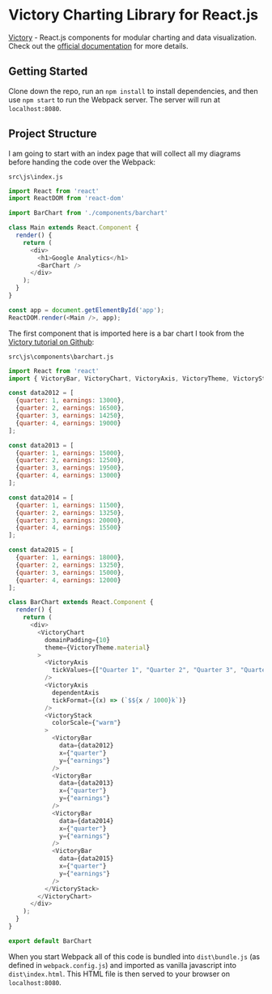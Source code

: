 # Victory Charting Library for React.js

[Victory](https://formidable.com/open-source/victory/) - React.js components for modular charting and data visualization. Check out the [official documentation](https://formidable.com/open-source/victory/docs/) for more details.


## Getting Started

Clone down the repo, run an `npm install` to install dependencies, and then use `npm start` to run the Webpack server. The server will run at `localhost:8080`.


## Project Structure

I am going to start with an index page that will collect all my diagrams before handing the code over the Webpack:



`src\js\index.js`

```js
import React from 'react'
import ReactDOM from 'react-dom'

import BarChart from './components/barchart'

class Main extends React.Component {
  render() {
    return (
      <div>
        <h1>Google Analytics</h1>
        <BarChart />
      </div>
    );
  }
}

const app = document.getElementById('app');
ReactDOM.render(<Main />, app);
```


The first component that is imported here is a bar chart I took from the [Victory tutorial on Github](https://github.com/FormidableLabs/victory-tutorial):


`src\js\components\barchart.js`

```js
import React from 'react'
import { VictoryBar, VictoryChart, VictoryAxis, VictoryTheme, VictoryStack } from 'victory'

const data2012 = [
  {quarter: 1, earnings: 13000},
  {quarter: 2, earnings: 16500},
  {quarter: 3, earnings: 14250},
  {quarter: 4, earnings: 19000}
];

const data2013 = [
  {quarter: 1, earnings: 15000},
  {quarter: 2, earnings: 12500},
  {quarter: 3, earnings: 19500},
  {quarter: 4, earnings: 13000}
];

const data2014 = [
  {quarter: 1, earnings: 11500},
  {quarter: 2, earnings: 13250},
  {quarter: 3, earnings: 20000},
  {quarter: 4, earnings: 15500}
];

const data2015 = [
  {quarter: 1, earnings: 18000},
  {quarter: 2, earnings: 13250},
  {quarter: 3, earnings: 15000},
  {quarter: 4, earnings: 12000}
];

class BarChart extends React.Component {
  render() {
    return (
      <div>
        <VictoryChart
          domainPadding={10}
          theme={VictoryTheme.material}
        >
          <VictoryAxis
            tickValues={["Quarter 1", "Quarter 2", "Quarter 3", "Quarter 4"]}
          />
          <VictoryAxis
            dependentAxis
            tickFormat={(x) => (`$${x / 1000}k`)}
          />
          <VictoryStack
            colorScale={"warm"}
          >
            <VictoryBar
              data={data2012}
              x={"quarter"}
              y={"earnings"}
            />
            <VictoryBar
              data={data2013}
              x={"quarter"}
              y={"earnings"}
            />
            <VictoryBar
              data={data2014}
              x={"quarter"}
              y={"earnings"}
            />
            <VictoryBar
              data={data2015}
              x={"quarter"}
              y={"earnings"}
            />
          </VictoryStack>
        </VictoryChart>
      </div>
    );
  }
}

export default BarChart
```


When you start Webpack all of this code is bundled into `dist\bundle.js` (as defined in `webpack.config.js`) and imported as vanilla javascript into `dist\index.html`. This HTML file is then served to your browser on `localhost:8080`.